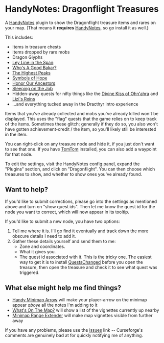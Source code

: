 # HandyNotes: Dragonflight Treasures

A [HandyNotes](https://www.curseforge.com/wow/addons/handynotes) plugin to show the Dragonflight treasure items and rares on your map. (That means it **requires** [HandyNotes](https://www.curseforge.com/wow/addons/handynotes), so go install it as well.)

This includes:

* Items in treasure chests
* Items dropped by rare mobs
* Dragon Glyphs
* [Ley Line in the Span](https://www.wowhead.com/achievement=16638/ley-line-in-the-span)
* [Who's A Good Bakar?](https://www.wowhead.com/achievement=16424/whos-a-good-bakar)
* [The Highest Peaks](https://www.wowhead.com/achievement=15890/dragonscale-expedition-the-highest-peaks)
* [Symbols of Hope](https://www.wowhead.com/achievement=16584/symbols-of-hope)
* [Honor Our Ancestors](https://www.wowhead.com/achievement=16423/honor-our-ancestors)
* [Sleeping on the Job](https://www.wowhead.com/achievement=16574/sleeping-on-the-job)
* Hidden-away quests for nifty things like the [Divine Kiss of Ohn'ahra](https://www.wowhead.com/item=198821/divine-kiss-of-ohnahra) and [Lizi's Reins](https://www.wowhead.com/item=192799/lizis-reins)
* ...and everything tucked away in the Dracthyr intro experience

Items that you've already collected and mobs you've already killed won't be displayed. This uses the "flag" quests that the game relies on to keep track of the items. Sometimes these glitch; generally if they do so, you also won't have gotten achievement-credit / the item, so you'll likely still be interested in the item.

You can right-click on any treasure node and hide it, if you just don't want to see that one. If you have [TomTom](https://www.curseforge.com/wow/addons/tomtom) installed, you can also add a waypoint for that node.

To edit the settings, visit the HandyNotes config panel, expand the "Plugins" section, and click on "Dragonflight". You can then choose which treasures to show, and whether to show ones you've already found.

## Want to help?

If you'd like to submit corrections, please go into the settings as mentioned above and turn on "show quest ids". Then let me know the quest id for the node you want to correct, which will now appear in its tooltip.

If you'd like to submit a new node, you have two options:

1. Tell me where it is. I'll go find it eventually and track down the more obscure details I need to add it.
1. Gather these details yourself and send them to me:
    * Zone and coordinates.
    * What it gives you.
    * The quest id associated with it. This is the tricky one. The easiest way to get it is to install [QuestsChanged](https://www.wowace.com/addons/questschanged/) before you open the treasure, then open the treasure and check it to see what quest was triggered.

## What else might help me find things?

* [Handy Minimap Arrow](https://www.curseforge.com/wow/addons/handy-minimap-arrow) will make your player-arrow on the minimap appear *above* all the notes I'm adding to it
* [What's On The Map?](https://www.curseforge.com/wow/addons/whats-on-the-map) will show a list of the vignettes currently up nearby
* [Minimap Range Extender](https://www.curseforge.com/wow/addons/minimap-range-extender) will make map vignettes visible from further away

If you have any problems, please use the [issues](https://github.com/kemayo/wow-handynotes-dragonflight/issues/new) link -- Curseforge's comments are genuinely bad at for quickly notifying me of anything.
